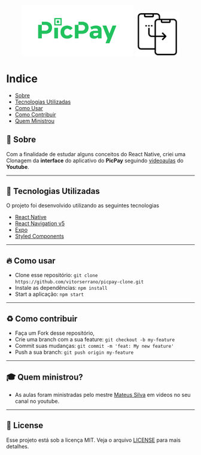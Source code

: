 <h4 align="center">
    <img alt="PicPay" title="#picPay" width="300px" src=".github/PicPay.png" />
    <img alt="PicPay" title="#picPay" width="120px" src=".github/Clone.png" />
</h4>

# Indice

- [Sobre](#-sobre)
- [Tecnologias Utilizadas](#-tecnologias-utilizadas)
- [Como Usar](#-como-usar)
- [Como Contribuir](#-como-contribuir)
- [Quem Ministrou](#-quem-ministrou)

## :bookmark: Sobre 

Com a finalidade de estudar alguns conceitos do React Native, criei uma Clonagem da <b>interface</b> do aplicativo do <b>PicPay</b> seguindo [videoaulas](https://www.youtube.com/watch?v=0CraBZHejKI&t=1s) do <b>Youtube</b>.

---

## :rocket: Tecnologias Utilizadas

O projeto foi desenvolvido utilizando as seguintes tecnologias

- [React Native](https://reactnative.dev/)
- [React Navigation v5](https://reactnavigation.org/)
- [Expo](https://expo.io/)
- [Styled Components](https://styled-components.com/)

---

## :fire: Como usar

- Clone esse repositório: `git clone https://github.com/vitorserrano/picpay-clone.git`
- Instale as dependências: `npm install` 
- Start a aplicação: `npm start`

---

## :recycle: Como contribuir

- Faça um Fork desse repositório,
- Crie uma branch com a sua feature: `git checkout -b my-feature`
- Commit suas mudanças: `git commit -m 'feat: My new feature'`
- Push a sua branch: `git push origin my-feature`

---

## :mortar_board: Quem ministrou?

- As aulas foram ministradas pelo mestre [Mateus Silva](https://github.com/maateusilva) em videos no seu canal no youtube.

---

## :memo: License

Esse projeto está sob a licença MIT. Veja o arquivo [LICENSE](LICENSE) para mais detalhes.

